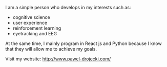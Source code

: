 I am a simple person who develops in my interests such as:
- cognitive science
- user experience
- reinforcement learning
- eyetracking and EEG

At the same time, I mainly program in React js and Python because I know that they will allow me to achieve my goals.


Visit my website: http://www.pawel-drojecki.com/
